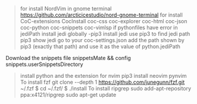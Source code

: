 > for install NordVim in gnome terminal
https://github.com/arcticicestudio/nord-gnome-terminal
> for install CoC-extensions
CocInstall coc-css coc-explorer coc-html coc-json coc-python coc-snippets coc-vimlsp
> if pythonfiles have error in jediPath
install jedi globally -pip3 install jedi
use pip3 to find jedi path pip3 show jedi
go to your coc-settings.json add the path shown by pip3 (exactly that path) and use it as the value of python.jediPath

Download the snippets file snippetsMate && config snippets.userSnippetsDirectory 
> install python and the extension for nvim
pip3 install neovim pynvim
> To install fzf
git clone --depth 1 https://github.com/junegunn/fzf.git ~/.fzf
$ cd ~/.fzf/
$ ./install
> To install ripgrep
sudo add-apt-repository ppa:x4121/ripgrep
sudo apt-get update
